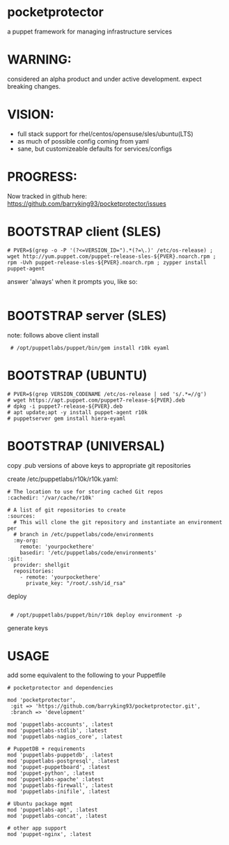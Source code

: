 # pocketprotector

a puppet framework for managing infrastructure services

# WARNING:
considered an alpha product and under active development.  expect breaking changes.

# VISION:
- full stack support for rhel/centos/opensuse/sles/ubuntu(LTS)
- as much of possible config coming from yaml
- sane, but customizeable defaults for services/configs

# PROGRESS:
Now tracked in github here:  <https://github.com/barryking93/pocketprotector/issues>

# BOOTSTRAP client (SLES)
```
# PVER=$(grep -o -P '(?<=VERSION_ID=").*(?=\.)' /etc/os-release) ; wget http://yum.puppet.com/puppet-release-sles-${PVER}.noarch.rpm ; rpm -Uvh puppet-release-sles-${PVER}.noarch.rpm ; zypper install puppet-agent

```
answer 'always' when it prompts you, like so:
```Do you want to reject the key, or trust always? [r/a/?] (r): a
```
# BOOTSTRAP server (SLES)
note:  follows above client install
```# zypper install r10k
 # /opt/puppetlabs/puppet/bin/gem install r10k eyaml
```
# BOOTSTRAP (UBUNTU)
```
# PVER=$(grep VERSION_CODENAME /etc/os-release | sed 's/.*=//g')
# wget https://apt.puppet.com/puppet7-release-${PVER}.deb
# dpkg -i puppet7-release-${PVER}.deb
# apt update;apt -y install puppet-agent r10k
# puppetserver gem install hiera-eyaml
```
# BOOTSTRAP (UNIVERSAL)
copy .pub versions of above keys to appropriate git repositories

create /etc/puppetlabs/r10k/r10k.yaml:
```
# The location to use for storing cached Git repos
:cachedir: '/var/cache/r10k'

# A list of git repositories to create
:sources:
  # This will clone the git repository and instantiate an environment per
  # branch in /etc/puppetlabs/code/environments
  :my-org:
    remote: 'yourpockethere'
    basedir: '/etc/puppetlabs/code/environments'
:git:
  provider: shellgit
  repositories:
    - remote: 'yourpockethere'
      private_key: "/root/.ssh/id_rsa"
```
deploy
```

 # /opt/puppetlabs/puppet/bin/r10k deploy environment -p
```

generate keys


# USAGE
add some equivalent to the following to your Puppetfile
```
# pocketprotector and dependencies

mod 'pocketprotector',
 :git => 'https://github.com/barryking93/pocketprotector.git',
 :branch => 'development'

mod 'puppetlabs-accounts', :latest
mod 'puppetlabs-stdlib', :latest
mod 'puppetlabs-nagios_core', :latest

# PuppetDB + requirements
mod 'puppetlabs-puppetdb', :latest
mod 'puppetlabs-postgresql', :latest
mod 'puppet-puppetboard', :latest
mod 'puppet-python', :latest
mod 'puppetlabs-apache' :latest
mod 'puppetlabs-firewall', :latest
mod 'puppetlabs-inifile', :latest

# Ubuntu package mgmt
mod 'puppetlabs-apt', :latest
mod 'puppetlabs-concat', :latest

# other app support
mod 'puppet-nginx', :latest
```
